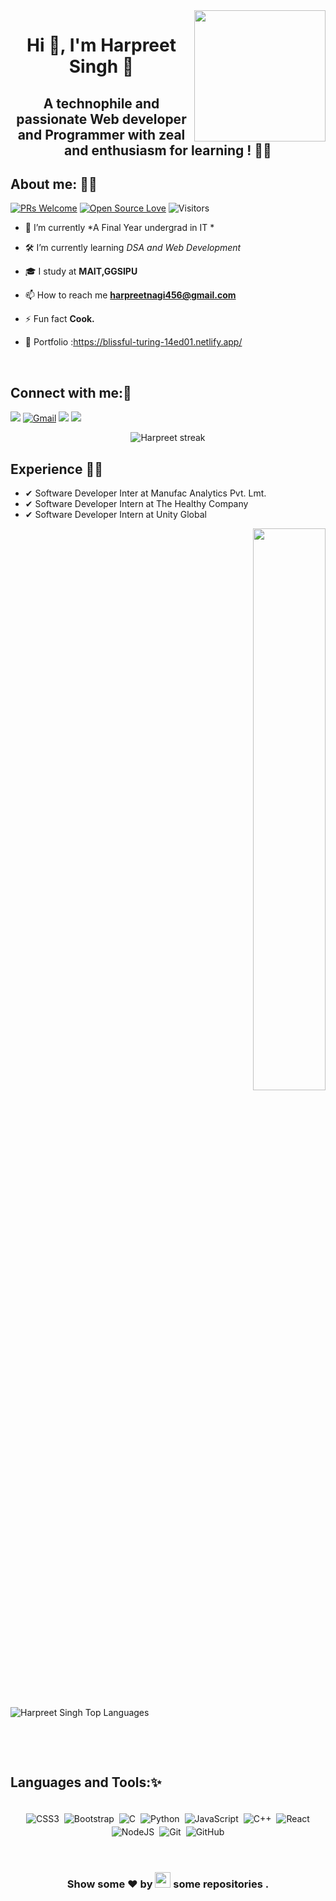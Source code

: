 
<img align="right" src="https://media.giphy.com/media/zhYSVCirREeIZtONCI/giphy.gif" width="210px" style="max-width:100%;">
<h1 align="center">Hi 👋, I'm Harpreet Singh   🚀</h1>






<h2 align="center">A technophile and passionate Web developer and Programmer  with zeal and enthusiasm for learning ! 🐱‍🏍</h2>



## About me: 🙋‍♂
[![PRs Welcome](https://img.shields.io/badge/PRs-welcome-7FFFD4.svg?style=flat&logo=github)](https://github.com/HarpreetSinghNagi)
[![Open Source Love](https://badges.frapsoft.com/os/v2/open-source.svg?v=103)](https://github.com/HarpreetSinghNagi)
<img alt="Visitors" src="https://komarev.com/ghpvc/?username=HarpreetSinghNagi&style=flat&labelColor=black&logo=github&label=PROFILE+VIEWS&color=7FFFD4"/>


- 🔭 I’m currently *A Final Year undergrad in IT *

- 🛠 I’m currently learning *DSA and Web Development*

- 🎓 I study at **MAIT,GGSIPU**

- 📫 How to reach me **harpreetnagi456@gmail.com**

- ⚡ Fun fact **Cook.**

- 🔭 Portfolio :https://blissful-turing-14ed01.netlify.app/

<br>

## Connect with me:🤗

[<img src="https://img.shields.io/badge/Github-%23000000.svg?&style=for-the-badge&logo=github&logoColor=white">](https://github.com/HarpreetSinghNagi)
[<img alt="Gmail" src="https://img.shields.io/badge/Gmail-D14836?style=for-the-badge&logo=gmail&logoColor=white" />](mailto:harpreetnagi456@gmail.com)
[<img src="https://img.shields.io/badge/linkedin-%230077B5.svg?&style=for-the-badge&logo=linkedin&logoColor=white">](https://www.linkedin.com/in/harpreetnagi/)
[<img src="https://img.shields.io/badge/Portfolio-%23000000.svg?&style=for-the-badge">](https://blissful-turing-14ed01.netlify.app/)






 <p align="center">
        <img alt="Harpreet streak" src="https://github-readme-streak-stats.herokuapp.com/?user=HarpreetSinghNagi&theme=black-ice&hide_border=true&stroke=0000&background=060A0CD0"/>
</p>
  
  
## Experience 👩‍🎓
 
 - ✔ Software Developer Inter at Manufac Analytics Pvt. Lmt.
 - ✔ Software Developer Intern at The Healthy Company 
 - ✔ Software Developer Intern at Unity Global
 
<p align="right">
  
<img  src="https://github-readme-stats.vercel.app/api?username=HarpreetSinghNagi&show_icons=true&hide_border=true&theme=dark" width="48%"  >

</p>

<p align="left">

   <img alt="Harpreet Singh Top Languages" src="https://github-readme-stats.vercel.app/api/top-langs/?username=Rayman-Sodhi&langs_count=8&count_private=true&layout=compact&theme=react&hide_border=true&bg_color=0D1117" />
  
  </p>
  
  
  
  

<br>

<p align="center" >


  <br>

</p>




## Languages and Tools:✨


<p align="center">
<br/>
<img alt="CSS3" src="https://img.shields.io/badge/css3%20-%231572B6.svg?&style=for-the-badge&logo=css3&logoColor=white" style="margin:2px;"/>
<img alt="Bootstrap" src="https://img.shields.io/badge/bootstrap%20-%23563D7C.svg?&style=for-the-badge&logo=bootstrap&logoColor=white" style="margin:2px;"/>
<img alt="C" src="https://img.shields.io/badge/c%20-%2300599C.svg?&style=for-the-badge&logo=c&logoColor=white" style="margin:2px;"/>
<img alt="Python" src="https://img.shields.io/badge/python%20-%2314354C.svg?&style=for-the-badge&logo=python&logoColor=white" style="margin:2px;"/>
<img alt="JavaScript" src="https://img.shields.io/badge/javascript%20-%23323330.svg?&style=for-the-badge&logo=javascript&logoColor=%23F7DF1E" style="margin:2px;"/>
<img alt="C++" src="https://img.shields.io/badge/c++%20-%2300599C.svg?&style=for-the-badge&logo=c%2B%2B&ogoColor=white" style="margin:2px;"/>
<img alt="React" src="https://img.shields.io/badge/react%20-%2320232a.svg?&style=for-the-badge&logo=react&logoColor=%2361DAFB" style="margin:2px;"/>
<img alt="NodeJS" src="https://img.shields.io/badge/node.js%20-%2343853D.svg?&style=for-the-badge&logo=node.js&logoColor=white" style="margin:2px;"/>
<img alt="Git" src="https://img.shields.io/badge/git%20-%23F05033.svg?&style=for-the-badge&logo=git&logoColor=white" style="margin:2px;"/>
<img alt="GitHub" src="https://img.shields.io/badge/github%20-%23121011.svg?&style=for-the-badge&logo=github&logoColor=white" style="margin:2px;"/>

<br/>
</p>

<br>
<h3 align="center">Show some ❤ by <img src="https://imgur.com/o7ncZFp.jpg" height=25px width=25px> some repositories .</h3>
